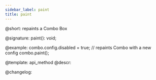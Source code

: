 ```yaml
---
sidebar_label: paint
title: paint
---          
```


@short: repaints a Combo Box

@signature: paint(): void;

@example:
combo.config.disabled = true;
// repaints Combo with a new config
combo.paint();


@template: api_method
@descr:





@changelog:


